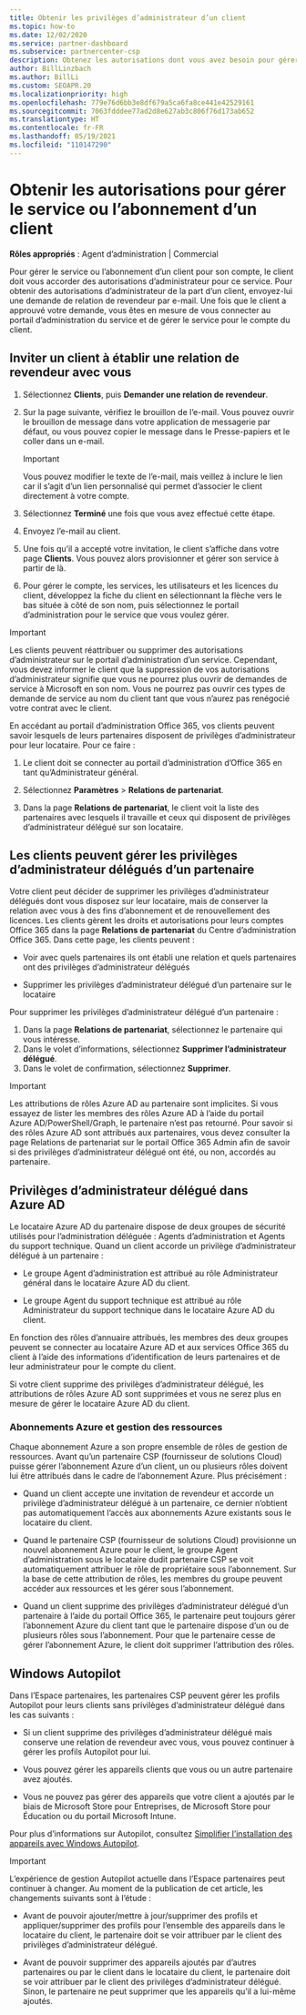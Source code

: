 ```yaml
---
title: Obtenir les privilèges d’administrateur d’un client
ms.topic: how-to
ms.date: 12/02/2020
ms.service: partner-dashboard
ms.subservice: partnercenter-csp
description: Obtenez les autorisations dont vous avez besoin pour gérer le service ou l’abonnement d’un client en son nom. Découvrez comment les autorisations sont accordées, révoquées et gérées.
author: BillLinzbach
ms.author: BillLi
ms.custom: SEOAPR.20
ms.localizationpriority: high
ms.openlocfilehash: 779e76d6bb3e8df679a5ca6fa8ce441e42529161
ms.sourcegitcommit: 7063fdddee77ad2d8e627ab3c806f76d173ab652
ms.translationtype: HT
ms.contentlocale: fr-FR
ms.lasthandoff: 05/19/2021
ms.locfileid: "110147290"
---
```

# <a name="obtain-permissions-to-manage-a-customers-service-or-subscription"></a>Obtenir les autorisations pour gérer le service ou l’abonnement d’un client

**Rôles appropriés** : Agent d’administration | Commercial

Pour gérer le service ou l’abonnement d’un client pour son compte, le client doit vous accorder des autorisations d’administrateur pour ce service. Pour obtenir des autorisations d’administrateur de la part d’un client, envoyez-lui une demande de relation de revendeur par e-mail. Une fois que le client a approuvé votre demande, vous êtes en mesure de vous connecter au portail d’administration du service et de gérer le service pour le compte du client. 

## <a name="invite-a-customer-to-establish-a-reseller-relationship-with-you"></a>Inviter un client à établir une relation de revendeur avec vous

1.  Sélectionnez **Clients**, puis **Demander une relation de revendeur**.

2.  Sur la page suivante, vérifiez le brouillon de l’e-mail. Vous pouvez ouvrir le brouillon de message dans votre application de messagerie par défaut, ou vous pouvez copier le message dans le Presse-papiers et le coller dans un e-mail. 

    >[!IMPORTANT]
    >Vous pouvez modifier le texte de l’e-mail, mais veillez à inclure le lien car il s’agit d’un lien personnalisé qui permet d’associer le client directement à votre compte. 
    
3.  Sélectionnez **Terminé** une fois que vous avez effectué cette étape.

4.  Envoyez l’e-mail au client.

5.  Une fois qu’il a accepté votre invitation, le client s’affiche dans votre page **Clients**. Vous pouvez alors provisionner et gérer son service à partir de là.

6.  Pour gérer le compte, les services, les utilisateurs et les licences du client, développez la fiche du client en sélectionnant la flèche vers le bas située à côté de son nom, puis sélectionnez le portail d’administration pour le service que vous voulez gérer.

>[!IMPORTANT]  
>Les clients peuvent réattribuer ou supprimer des autorisations d’administrateur sur le portail d’administration d’un service. Cependant, vous devez informer le client que la suppression de vos autorisations d’administrateur signifie que vous ne pourrez plus ouvrir de demandes de service à Microsoft en son nom. Vous ne pourrez pas ouvrir ces types de demande de service au nom du client tant que vous n’aurez pas renégocié votre contrat avec le client.

En accédant au portail d’administration Office 365, vos clients peuvent savoir lesquels de leurs partenaires disposent de privilèges d’administrateur pour leur locataire. Pour ce faire :

1. Le client doit se connecter au portail d’administration d’Office 365 en tant qu’Administrateur général.

2. Sélectionnez **Paramètres** > **Relations de partenariat**.

3. Dans la page **Relations de partenariat**, le client voit la liste des partenaires avec lesquels il travaille et ceux qui disposent de privilèges d’administrateur délégué sur son locataire.

## <a name="customers-can-manage-a-partners-delegated-admin-privileges"></a>Les clients peuvent gérer les privilèges d’administrateur délégués d’un partenaire 

Votre client peut décider de supprimer les privilèges d’administrateur délégués dont vous disposez sur leur locataire, mais de conserver la relation avec vous à des fins d’abonnement et de renouvellement des licences. Les clients gèrent les droits et autorisations pour leurs comptes Office 365 dans la page **Relations de partenariat** du Centre d’administration Office 365. Dans cette page, les clients peuvent :

- Voir avec quels partenaires ils ont établi une relation et quels partenaires ont des privilèges d’administrateur délégués

- Supprimer les privilèges d’administrateur délégué d’un partenaire sur le locataire

Pour supprimer les privilèges d’administrateur délégué d’un partenaire :

1. Dans la page **Relations de partenariat**, sélectionnez le partenaire qui vous intéresse.
2. Dans le volet d’informations, sélectionnez **Supprimer l’administrateur délégué**.
3. Dans le volet de confirmation, sélectionnez **Supprimer**.

>[!IMPORTANT]  
>Les attributions de rôles Azure AD au partenaire sont implicites. Si vous essayez de lister les membres des rôles Azure AD à l’aide du portail Azure AD/PowerShell/Graph, le partenaire n’est pas retourné. Pour savoir si des rôles Azure AD sont attribués aux partenaires, vous devez consulter la page Relations de partenariat sur le portail Office 365 Admin afin de savoir si des privilèges d’administrateur délégué ont été, ou non, accordés au partenaire.

## <a name="delegated-admin-privileges-in-azure-ad"></a>Privilèges d’administrateur délégué dans Azure AD 

Le locataire Azure AD du partenaire dispose de deux groupes de sécurité utilisés pour l’administration déléguée : Agents d’administration et Agents du support technique. Quand un client accorde un privilège d’administrateur délégué à un partenaire :

- Le groupe Agent d’administration est attribué au rôle Administrateur général dans le locataire Azure AD du client.

- Le groupe Agent du support technique est attribué au rôle Administrateur du support technique dans le locataire Azure AD du client.

En fonction des rôles d’annuaire attribués, les membres des deux groupes peuvent se connecter au locataire Azure AD et aux services Office 365 du client à l’aide des informations d’identification de leurs partenaires et de leur administrateur pour le compte du client.

Si votre client supprime des privilèges d’administrateur délégué, les attributions de rôles Azure AD sont supprimées et vous ne serez plus en mesure de gérer le locataire Azure AD du client.

### <a name="azure-subscriptions-and-resource-management"></a>Abonnements Azure et gestion des ressources

Chaque abonnement Azure a son propre ensemble de rôles de gestion de ressources. Avant qu’un partenaire CSP (fournisseur de solutions Cloud) puisse gérer l’abonnement Azure d’un client, un ou plusieurs rôles doivent lui être attribués dans le cadre de l’abonnement Azure. Plus précisément :

- Quand un client accepte une invitation de revendeur et accorde un privilège d’administrateur délégué à un partenaire, ce dernier n’obtient pas automatiquement l’accès aux abonnements Azure existants sous le locataire du client.

- Quand le partenaire CSP (fournisseur de solutions Cloud) provisionne un nouvel abonnement Azure pour le client, le groupe Agent d’administration sous le locataire dudit partenaire CSP se voit automatiquement attribuer le rôle de propriétaire sous l’abonnement. Sur la base de cette attribution de rôles, les membres du groupe peuvent accéder aux ressources et les gérer sous l’abonnement.

- Quand un client supprime des privilèges d’administrateur délégué d’un partenaire à l’aide du portail Office 365, le partenaire peut toujours gérer l’abonnement Azure du client tant que le partenaire dispose d’un ou de plusieurs rôles sous l’abonnement. Pour que le partenaire cesse de gérer l’abonnement Azure, le client doit supprimer l’attribution des rôles.

## <a name="windows-autopilot"></a>Windows Autopilot

Dans l’Espace partenaires, les partenaires CSP peuvent gérer les profils Autopilot pour leurs clients sans privilèges d’administrateur délégué dans les cas suivants : 

- Si un client supprime des privilèges d’administrateur délégué mais conserve une relation de revendeur avec vous, vous pouvez continuer à gérer les profils Autopilot pour lui.

- Vous pouvez gérer les appareils clients que vous ou un autre partenaire avez ajoutés. 

- Vous ne pouvez pas gérer des appareils que votre client a ajoutés par le biais de Microsoft Store pour Entreprises, de Microsoft Store pour Éducation ou du portail Microsoft Intune.

Pour plus d’informations sur Autopilot, consultez [Simplifier l’installation des appareils avec Windows Autopilot](autopilot.md).

>[!IMPORTANT]  
>L’expérience de gestion Autopilot actuelle dans l’Espace partenaires peut continuer à changer. Au moment de la publication de cet article, les changements suivants sont à l’étude :

- Avant de pouvoir ajouter/mettre à jour/supprimer des profils et appliquer/supprimer des profils pour l’ensemble des appareils dans le locataire du client, le partenaire doit se voir attribuer par le client des privilèges d’administrateur délégué.

- Avant de pouvoir supprimer des appareils ajoutés par d’autres partenaires ou par le client dans le locataire du client, le partenaire doit se voir attribuer par le client des privilèges d’administrateur délégué. Sinon, le partenaire ne peut supprimer que les appareils qu’il a lui-même ajoutés.

